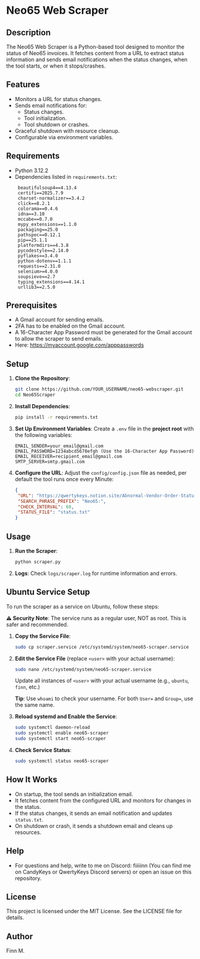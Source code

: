 # Neo65 Web Scraper

## Description
The Neo65 Web Scraper is a Python-based tool designed to monitor the status of Neo65 invoices. It fetches content from a URL to extract status information and sends email notifications when the status changes, when the tool starts, or when it stops/crashes.

## Features
- Monitors a URL for status changes.
- Sends email notifications for:
  - Status changes.
  - Tool initialization.
  - Tool shutdown or crashes.
- Graceful shutdown with resource cleanup.
- Configurable via environment variables.

## Requirements
- Python 3.12.2
- Dependencies listed in `requirements.txt`:
  ```
   beautifulsoup4==4.13.4
   certifi==2025.7.9
   charset-normalizer==3.4.2
   click==8.2.1
   colorama==0.4.6
   idna==3.10
   mccabe==0.7.0
   mypy_extensions==1.1.0
   packaging==25.0
   pathspec==0.12.1
   pip==25.1.1
   platformdirs==4.3.8
   pycodestyle==2.14.0
   pyflakes==3.4.0
   python-dotenv==1.1.1
   requests==2.31.0
   selenium>=4.0.0
   soupsieve==2.7
   typing_extensions==4.14.1
   urllib3==2.5.0
  ```

## Prerequisites
- A Gmail account for sending emails.
- 2FA has to be enabled on the Gmail account.
- A 16-Character App Password must be generated for the Gmail account to allow the scraper to send emails.
- Here: https://myaccount.google.com/apppasswords

## Setup

1. **Clone the Repository**:
   ```bash
   git clone https://github.com/YOUR_USERNAME/neo65-webscraper.git
   cd Neo65Scraper
   ```

2. **Install Dependencies**:
   ```bash
   pip install -r requirements.txt
   ```

3. **Set Up Environment Variables**:
   Create a `.env` file in the **project root** with the following variables:
   ```properties
   EMAIL_SENDER=your_email@gmail.com
   EMAIL_PASSWORD=1234abcd5678efgh (Use the 16-Character App Password)
   EMAIL_RECEIVER=recipient_email@gmail.com
   SMTP_SERVER=smtp.gmail.com
   ```

4. **Configure the URL**:
   Adjust the `config/config.json` file as needed, per default the tool runs once every Minute:
   ```json
   {
    "URL": "https://qwertykeys.notion.site/Abnormal-Vendor-Order-Status-e8d312367c84464fa191a34ec6e2a05b",
    "SEARCH_PHRASE_PREFIX": "Neo65:",
    "CHECK_INTERVAL": 60,
    "STATUS_FILE": "status.txt"
   }
   ```

## Usage

1. **Run the Scraper**:
   ```bash
   python scraper.py
   ```

2. **Logs**:
   Check `logs/scraper.log` for runtime information and errors.

## Ubuntu Service Setup
To run the scraper as a service on Ubuntu, follow these steps:

**⚠️ Security Note**: The service runs as a regular user, NOT as root. This is safer and recommended.

1. **Copy the Service File**:
   ```bash
   sudo cp scraper.service /etc/systemd/system/neo65-scraper.service
   ```

2. **Edit the Service File** (replace `<user>` with your actual username):
   ```bash
   sudo nano /etc/systemd/system/neo65-scraper.service
   ```
   Update all instances of `<user>` with your actual username (e.g., `ubuntu`, `finn`, etc.)

   **Tip**: Use `whoami` to check your username. For both `User=` and `Group=`, use the same name.

3. **Reload systemd and Enable the Service**:
   ```bash
   sudo systemctl daemon-reload
   sudo systemctl enable neo65-scraper
   sudo systemctl start neo65-scraper
   ```

4. **Check Service Status**:
   ```bash
   sudo systemctl status neo65-scraper
   ```

## How It Works
- On startup, the tool sends an initialization email.
- It fetches content from the configured URL and monitors for changes in the status.
- If the status changes, it sends an email notification and updates `status.txt`.
- On shutdown or crash, it sends a shutdown email and cleans up resources.

## Help
- For questions and help, write to me on Discord: fiiiiinn (You can find me on CandyKeys or QwertyKeys Discord servers) or open an issue on this repository.

## License
This project is licensed under the MIT License. See the LICENSE file for details.

## Author
Finn M.
